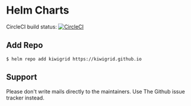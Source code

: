 # Helm Charts

CircleCI build status: [![CircleCI](https://circleci.com/gh/kiwigrid/helm-charts.svg?style=svg)](https://circleci.com/gh/kiwigrid/helm-charts)

## Add Repo

```console
$ helm repo add kiwigrid https://kiwigrid.github.io
```

##  Support

Please don't write mails directly to the maintainers. 
Use The Github issue tracker instead.
